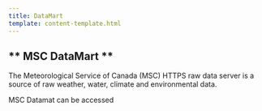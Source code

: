 ```yaml
---
title: DataMart  
template: content-template.html
---
```


## ** MSC DataMart ** 

<p>
The Meteorological Service of Canada (MSC) HTTPS raw data server is a source of raw weather, water, climate and environmental data. 
</p>

MSC Datamat can be accessed 